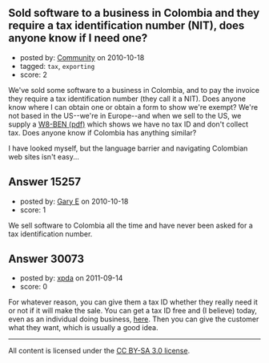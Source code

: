 ## Sold software to a business in Colombia and they require a tax identification number (NIT), does anyone know if I need one?

- posted by: [Community](https://stackexchange.com/users/-1/-1-community) on 2010-10-18
- tagged: `tax`, `exporting`
- score: 2

We've sold some software to a business in Colombia, and to pay the invoice they require a tax identification number (they call it a NIT). Does anyone know where I can obtain one or obtain a form to show we're exempt? We're not based in the US--we're in Europe--and when we sell to the US, we supply a [W8-BEN (pdf)](http://www.irs.gov/pub/irs-pdf/fw8ben.pdf) which shows we have no tax ID and don't collect tax. Does anyone know if Colombia has anything similar? 

I have looked myself, but the language barrier and navigating Colombian web sites isn't easy...


## Answer 15257

- posted by: [Gary E](https://stackexchange.com/users/-1/2587-gary-e) on 2010-10-18
- score: 1

We sell software to Colombia all the time and have never been asked for a tax identification number.



## Answer 30073

- posted by: [xpda](https://stackexchange.com/users/-1/13101-xpda) on 2011-09-14
- score: 0

<p>For whatever reason, you can give them a tax ID whether they really need it or not if it will make the sale. You can get a tax ID free and (I believe) today, even as an individual doing business, <a href="http://www.irs.gov/businesses/small/article/0,,id=102767,00.html" rel="nofollow">here</a>. Then you can give the customer what they want, which is usually a good idea.</p>




---

All content is licensed under the [CC BY-SA 3.0 license](https://creativecommons.org/licenses/by-sa/3.0/).
